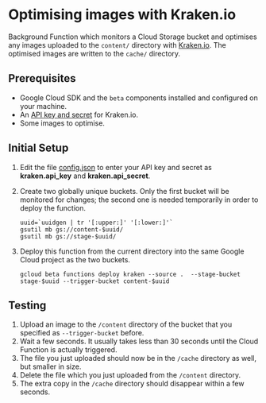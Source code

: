 # Optimising images with Kraken.io
Background Function which monitors a Cloud Storage bucket and optimises any images uploaded to the `content/` directory with [Kraken.io](https://kraken.io/). The optimised images are written to the `cache/` directory.

## Prerequisites
- Google Cloud SDK and the `beta` components installed and configured on your machine.
- An [API key and secret](https://kraken.io/pricing) for Kraken.io.
- Some images to optimise.

## Initial Setup
1. Edit the file [config.json](config.json) to enter your API key and secret as **kraken.api_key** and **kraken.api_secret**.
2. Create two globally unique buckets. Only the first bucket will be monitored for changes; the second one is needed temporarily in order to deploy the function.

       uuid=`uuidgen | tr '[:upper:]' '[:lower:]'`
       gsutil mb gs://content-$uuid/
       gsutil mb gs://stage-$uuid/

3. Deploy this function from the current directory into the same Google Cloud project as the two buckets.

       gcloud beta functions deploy kraken --source .  --stage-bucket stage-$uuid --trigger-bucket content-$uuid

## Testing
1. Upload an image to the `/content` directory of the bucket that you specified as `--trigger-bucket` before.
2. Wait a few seconds. It usually takes less than 30 seconds until the Cloud Function is actually triggered.
3. The file you just uploaded should now be in the `/cache` directory as well, but smaller in size.
4. Delete the file which you just uploaded from the `/content` directory.
5. The extra copy in the `/cache` directory should disappear within a few seconds.
